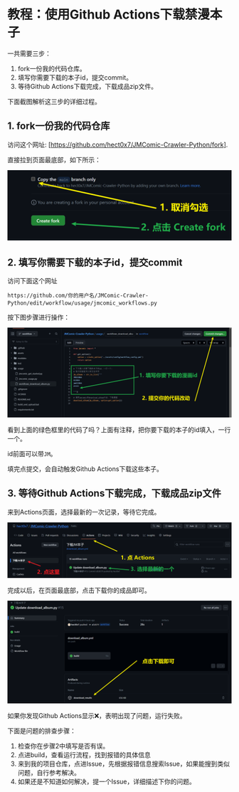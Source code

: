 # 教程：使用Github Actions下载禁漫本子

一共需要三步：

1. fork一份我的代码仓库。
2. 填写你需要下载的本子id，提交commit。
3. 等待Github Actions下载完成，下载成品zip文件。

下面截图解析这三步的详细过程。

## 1. fork一份我的代码仓库

访问这个网址: [https://github.com/hect0x7/JMComic-Crawler-Python/fork].

直接拉到页面最底部，如下所示：

![1](./images/1.png)

## 2. 填写你需要下载的本子id，提交commit

访问下面这个网址

`https://github.com/你的用户名/JMComic-Crawler-Python/edit/workflow/usage/jmcomic_workflows.py`

按下图步骤进行操作：

![2](./images/2.png)

看到上面的绿色框里的代码了吗？上面有注释，把你要下载的本子的id填入，一行一个。

id前面可以带`JM`。

填完点提交，会自动触发Github Actions下载这些本子。

## 3. 等待Github Actions下载完成，下载成品zip文件

来到Actions页面，选择最新的一次记录，等待它完成。

![3](./images/3.png)

完成以后，在页面最底部，点击下载你的成品即可。

![4](./images/4.png)

如果你发现Github Actions显示❌，表明出现了问题，运行失败。

下面是问题的排查步骤：

1. 检查你在步骤2中填写是否有误。
2. 点进build，查看运行流程，找到报错的具体信息
3. 来到我的项目仓库，点进Issue，先根据报错信息搜索Issue，如果能搜到类似问题，自行参考解决。
4. 如果还是不知道如何解决，提一个Issue，详细描述下你的问题。

